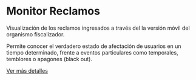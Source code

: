 # Monitor Reclamos

<p>Visualización de los reclamos ingresados a través del la versión móvil del organismo fiscalizador.</p>
<p>Permite conocer el verdadero estado de afectación de usuarios en un tiempo determinado, frente a eventos particulares como temporales, temblores o apagones (black out).</p>

<a href="https://jzuletagt.carbonmade.com/projects/5746422" target="blank">Ver más detalles</a>
